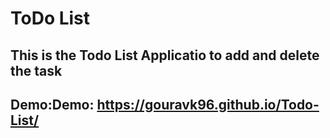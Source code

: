 # ToDo List
This is the Todo List Applicatio to add and delete the task
---


Demo:Demo:
https://gouravk96.github.io/Todo-List/
---
